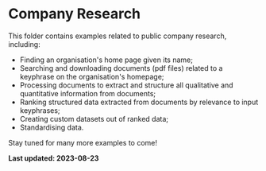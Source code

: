 # Company Research

This folder contains examples related to public company research, including:
* Finding an organisation's home page given its name;
* Searching and downloading documents (pdf files) related to a keyphrase on the organisation's homepage;
* Processing documents to extract and structure all qualitative and quantitative information from documents;
* Ranking structured data extracted from documents by relevance to input keyphrases;
* Creating custom datasets out of ranked data;
* Standardising data.

Stay tuned for many more examples to come!

**Last updated: 2023-08-23**
